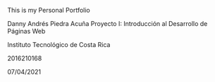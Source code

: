 
This is my Personal Portfolio

Danny Andrés Piedra Acuña
Proyecto I: Introducción al Desarrollo de Páginas Web

Instituto Tecnológico de Costa Rica

2016210168

07/04/2021
